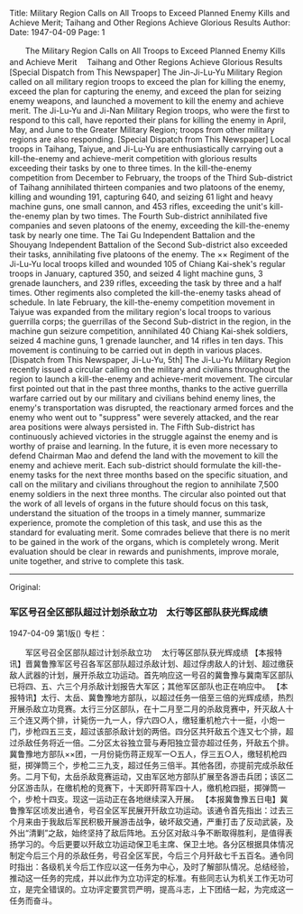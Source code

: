 Title: Military Region Calls on All Troops to Exceed Planned Enemy Kills and Achieve Merit; Taihang and Other Regions Achieve Glorious Results
Author: 
Date: 1947-04-09
Page: 1

　　The Military Region Calls on All Troops to Exceed Planned Enemy Kills and Achieve Merit
  　Taihang and Other Regions Achieve Glorious Results
    [Special Dispatch from This Newspaper] The Jin-Ji-Lu-Yu Military Region called on all military region troops to exceed the plan for killing the enemy, exceed the plan for capturing the enemy, and exceed the plan for seizing enemy weapons, and launched a movement to kill the enemy and achieve merit. The Ji-Lu-Yu and Ji-Nan Military Region troops, who were the first to respond to this call, have reported their plans for killing the enemy in April, May, and June to the Greater Military Region; troops from other military regions are also responding.
    [Special Dispatch from This Newspaper] Local troops in Taihang, Taiyue, and Ji-Lu-Yu are enthusiastically carrying out a kill-the-enemy and achieve-merit competition with glorious results exceeding their tasks by one to three times. In the kill-the-enemy competition from December to February, the troops of the Third Sub-district of Taihang annihilated thirteen companies and two platoons of the enemy, killing and wounding 191, capturing 640, and seizing 61 light and heavy machine guns, one small cannon, and 453 rifles, exceeding the unit's kill-the-enemy plan by two times. The Fourth Sub-district annihilated five companies and seven platoons of the enemy, exceeding the kill-the-enemy task by nearly one time. The Tai Gu Independent Battalion and the Shouyang Independent Battalion of the Second Sub-district also exceeded their tasks, annihilating five platoons of the enemy. The ×× Regiment of the Ji-Lu-Yu local troops killed and wounded 105 of Chiang Kai-shek's regular troops in January, captured 350, and seized 4 light machine guns, 3 grenade launchers, and 239 rifles, exceeding the task by three and a half times. Other regiments also completed the kill-the-enemy tasks ahead of schedule. In late February, the kill-the-enemy competition movement in Taiyue was expanded from the military region's local troops to various guerrilla corps; the guerrillas of the Second Sub-district in the region, in the machine gun seizure competition, annihilated 40 Chiang Kai-shek soldiers, seized 4 machine guns, 1 grenade launcher, and 14 rifles in ten days. This movement is continuing to be carried out in depth in various places.
    [Dispatch from This Newspaper, Ji-Lu-Yu, 5th] The Ji-Lu-Yu Military Region recently issued a circular calling on the military and civilians throughout the region to launch a kill-the-enemy and achieve-merit movement. The circular first pointed out that in the past three months, thanks to the active guerrilla warfare carried out by our military and civilians behind enemy lines, the enemy's transportation was disrupted, the reactionary armed forces and the enemy who went out to "suppress" were severely attacked, and the rear area positions were always persisted in. The Fifth Sub-district has continuously achieved victories in the struggle against the enemy and is worthy of praise and learning. In the future, it is even more necessary to defend Chairman Mao and defend the land with the movement to kill the enemy and achieve merit. Each sub-district should formulate the kill-the-enemy tasks for the next three months based on the specific situation, and call on the military and civilians throughout the region to annihilate 7,500 enemy soldiers in the next three months. The circular also pointed out that the work of all levels of organs in the future should focus on this task, understand the situation of the troops in a timely manner, summarize experience, promote the completion of this task, and use this as the standard for evaluating merit. Some comrades believe that there is no merit to be gained in the work of the organs, which is completely wrong. Merit evaluation should be clear in rewards and punishments, improve morale, unite together, and strive to complete this task.



<hr /> 

Original: 


### 军区号召全区部队超过计划杀敌立功　太行等区部队获光辉成绩

1947-04-09
第1版()
专栏：

　　军区号召全区部队超过计划杀敌立功
  　太行等区部队获光辉成绩
    【本报特讯】晋冀鲁豫军区号召各军区部队超过杀敌计划、超过俘虏敌人的计划、超过缴获敌人武器的计划，展开杀敌立功运动。首先响应这一号召的冀鲁豫与冀南军区部队已将四、五、六三个月杀敌计划报告大军区；其他军区部队也正在响应中。
    【本报特讯】太行、太岳、冀鲁豫地方部队，以超过任务一倍至三倍的光辉成绩，热烈开展杀敌立功竞赛。太行三分区部队，在十二月至二月的杀敌竞赛中，歼灭敌人十三个连又两个排，计毙伤一九一人，俘六四○人，缴轻重机枪六十一挺，小炮一门，步枪四五三支，超过该部杀敌计划的两倍。四分区共歼敌五个连又七个排，超过杀敌任务将近一倍。二分区太谷独立营与寿阳独立营亦超过任务，歼敌五个排。冀鲁豫地方部队××团，一月份毙伤蒋正规军一○五人，俘三五○人，缴轻机枪四挺，掷弹筒三个，步枪二三九支，超过任务三倍半。其他各团，亦提前完成杀敌任务。二月下旬，太岳杀敌竞赛运动，又由军区地方部队扩展至各游击兵团；该区二分区游击队，在缴机枪的竞赛下，十天即歼蒋军四十人，缴机枪四挺，掷弹筒一个，步枪十四支。现这一运动正在各地继续深入开展。
    【本报冀鲁豫五日电】冀鲁豫军区顷发出通令，号召全区军民展开歼敌立功运动。该通令首先指出：过去三个月来由于我敌后军民积极开展游击战争，破坏敌交通，严重打击了反动武装，及外出“清剿”之敌，始终坚持了敌后阵地。五分区对敌斗争不断取得胜利，是值得表扬学习的。今后更要以歼敌立功运动保卫毛主席、保卫土地。各分区根据具体情况制定今后三个月的杀敌任务，号召全区军民，今后三个月歼敌七千五百名。通令同时指出：各级机关今后工作应以这一任务为中心，及时了解部队情况。总结经验，推动这一任务的完成，并以此作为立功评定的标准。有些同志认为机关工作无功可立，是完全错误的。立功评定要赏罚严明，提高斗志，上下团结一起，为完成这一任务而奋斗。
